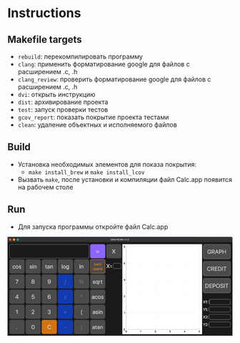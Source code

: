 # Instructions
## Makefile targets
- `rebuild`: перекомпилировать программу
- `clang`: применить форматирование google для файлов с расширением .c, .h
- `clang_review`: проверить форматирование google для файлов с расширением .c, .h
- `dvi`: открыть инструкцию
- `dist`: архивирование проекта
- `test`: запуск проверки тестов
- `gcov_report`: показать покрытие проекта тестами
- `clean`: удаление объектных и исполняемого файлов

## Build
- Установка необходимых элементов для показа покрытия:
  - `make install_brew` и `make install_lcov`
- Вызвать `make`, после установки и компиляции файл Calc.app появится на рабочем столе

## Run
- Для запуска программы откройте файл Calc.app

![](https://github.com/Yusuf-corinnem/SmartCalc/blob/main/SmartCalc.gif)
